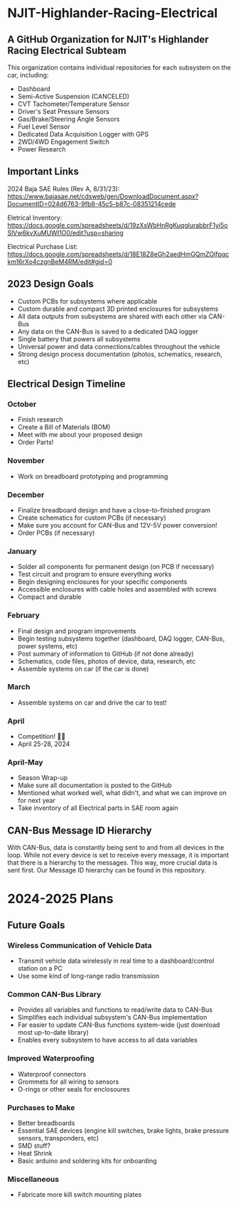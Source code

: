 # NJIT-Highlander-Racing-Electrical 

## A GitHub Organization for NJIT's Highlander Racing Electrical Subteam

This organization contains individual repositories for each subsystem on the car, including:
* Dashboard
* Semi-Active Suspension (CANCELED)
* CVT Tachometer/Temperature Sensor
* Driver's Seat Pressure Sensors
* Gas/Brake/Steering Angle Sensors
* Fuel Level Sensor
* Dedicated Data Acquisition Logger with GPS
* 2WD/4WD Engagement Switch
* Power Research

## Important Links

2024 Baja SAE Rules (Rev A, 8/31/23):
https://www.bajasae.net/cdsweb/gen/DownloadDocument.aspx?DocumentID=024d6763-9fb8-45c5-b87c-08351214cede

Eletrical Inventory:
https://docs.google.com/spreadsheets/d/19zXsWbHnRgKuqglurabbrF1yi5oSlVw6kvXuMUWI1O0/edit?usp=sharing

Electrical Purchase List: 
https://docs.google.com/spreadsheets/d/18E18Z8eGh2aedHmGQmZOifpqckm16rXo4czgnBeM4RM/edit#gid=0

## 2023 Design Goals 
* Custom PCBs for subsystems where applicable
* Custom durable and compact 3D printed enclosures for subsystems
* All data outputs from subsystems are shared with each other via CAN-Bus
* Any data on the CAN-Bus is saved to a dedicated DAQ logger
* Single battery that powers all subsystems
* Universal power and data connections/cables throughout the vehicle
* Strong design process documentation (photos, schematics, research, etc)

## Electrical Design Timeline

### October
* Finish research
* Create a Bill of Materials (BOM)
* Meet with me about your proposed design
* Order Parts!

### November
* Work on breadboard prototyping and programming

### December
* Finalize breadboard design and have a close-to-finished program
* Create schematics for custom PCBs (if necessary)
* Make sure you account for CAN-Bus and 12V-5V power conversion!
* Order PCBs (if necessary)

### January
* Solder all components for permanent design (on PCB if necessary)
* Test circuit and program to ensure everything works
* Begin designing enclosures for your specific components
* Accessible enclosures with cable holes and assembled with screws
* Compact and durable

### February
* Final design and program improvements
* Begin testing subsystems together (dashboard, DAQ logger, CAN-Bus, power systems, etc) 
* Post summary of information to GitHub (if not done already)
* Schematics, code files, photos of device, data, research, etc
* Assemble systems on car (if the car is done)

### March
* Assemble systems on car and drive the car to test!

### April
* Competition! 🎉🎉
* April 25-28, 2024

### April-May
* Season Wrap-up
* Make sure all documentation is posted to the GitHub
* Mentioned what worked well, what didn't, and what we can improve on for next year
* Take inventory of all Electrical parts in SAE room again
  

## CAN-Bus Message ID Hierarchy

With CAN-Bus, data is constantly being sent to and from all devices in the loop. While not every device is set to receive every message, it is important that there is a hierarchy to the messages. This way, more crucial data is sent first. Our Message ID hierarchy can be found in this repository.

# 2024-2025 Plans

## Future Goals

### Wireless Communication of Vehicle Data
* Transmit vehicle data wirelessly in real time to a dashboard/control station on a PC
* Use some kind of long-range radio transmission

### Common CAN-Bus Library
* Provides all variables and functions to read/write data to CAN-Bus
* Simplifies each individual subsystem's CAN-Bus implementation
* Far easier to update CAN-Bus functions system-wide (just download most up-to-date library)  
* Enables every subsystem to have access to all data variables

### Improved Waterproofing
* Waterproof connectors
* Grommets for all wiring to sensors
* O-rings or other seals for enclosoures
  
### Purchases to Make
* Better breadboards
* Essential SAE devices (engine kill switches, brake lights, brake pressure sensors, transponders, etc)
* SMD stuff?
* Heat Shrink
* Basic arduino and soldering kits for onboarding

### Miscellaneous
* Fabricate more kill switch mounting plates
